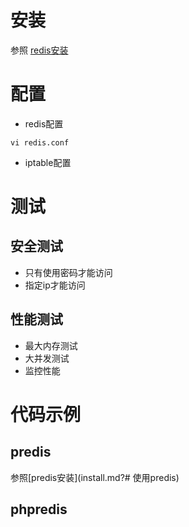# 安装
参照 [redis安装](install.md)

# 配置
* redis配置

```shell
vi redis.conf
```

* iptable配置

# 测试

## 安全测试
* 只有使用密码才能访问
* 指定ip才能访问

## 性能测试
* 最大内存测试
* 大并发测试
* 监控性能

# 代码示例

## predis

参照[predis安装](install.md?# 使用predis)
## phpredis
